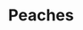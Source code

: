 ---
title: Peaches
price: 16.00
tags: ["dog-collars"]
description: 
size: All
templateKey: product-page-layout
image: catty/peaches.jpg
customField: 
    name: Select Size
    values: [{name: 'XSmall', priceChange: 0}, {name: 'Small', priceChange: 2},{name: 'Medium', priceChange: 4.00},{name: 'Large', priceChange: 8.00}]
---